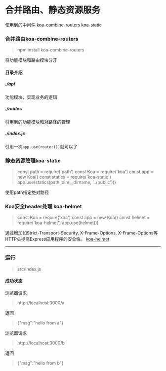 # 合并路由、静态资源服务
使用到的中间件
[koa-combine-routers](https://www.npmjs.com/package/koa-combine-routers)
[koa-static](https://www.npmjs.com/package/koa-static)


### 合并路由koa-combine-routers
> npm install koa-combine-routers

将功能模块和路由模块分开

#### 目录介绍

##### ./api
功能模块，实现业务的逻辑

##### ./routes
引用到的功能模块和对路径的管理

##### ./index.js
引用一次`app.use(router())`就可以了


### 静态资源管理koa-static
> const path = require('path')
> const Koa = require('koa')
> const app = new Koa()
> const statics = require('koa-static')
> app.use(statics(path.join(__dirname, '../public')))

使用path指定绝对路径

### Koa安全header处理 koa-helmet
> const Koa = require('koa')
> const app = new Koa()
> const helmet = require('koa-helmet')
> app.use(helmet())

通过增加如Strict-Transport-Security, X-Frame-Options, X-Frame-Options等HTTP头提高Express应用程序的安全性。
[koa-helmet](https://www.npmjs.com/package/koa-helmet)


****

### 运行
> src/index.js

#### 成功状态
浏览器请求
> http://localhost:3000/a

返回
> {"msg":"hello from a"}

浏览器请求
> http://localhost:3000/b

返回
> {"msg":"hello from b"}